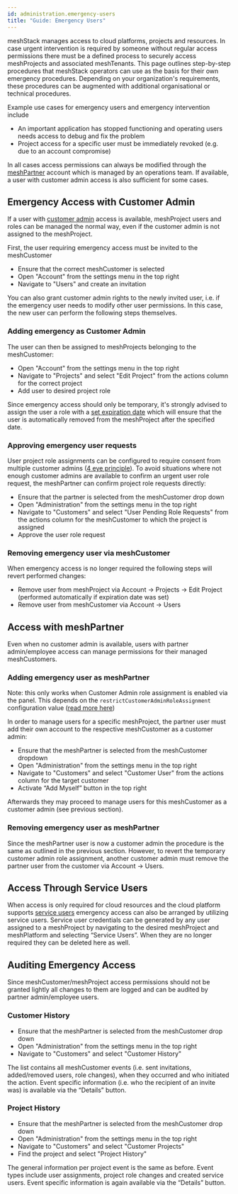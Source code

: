 ```yaml
---
id: administration.emergency-users
title: "Guide: Emergency Users"
---
```


meshStack manages access to cloud platforms, projects and resources. In case urgent intervention is required by someone without regular access permissions there must be a defined process to securely access meshProjects and associated meshTenants. This page outlines step-by-step procedures that meshStack operators can use as the basis for their own emergency procedures. Depending on your organization's requirements, these procedures can be augmented with additional organisational or technical procedures.

Example use cases for emergency users and emergency intervention include

- An important application has stopped functioning and operating users needs access to debug and fix the problem
- Project access for a specific user must be immediately revoked (e.g. due to an account compromise)

In all cases access permissions can always be modified through the [meshPartner](administration.index.md) account which is managed by an operations team. If available, a user with customer admin access is also sufficient for some cases.

## Emergency Access with Customer Admin

If a user with [customer admin](meshcloud.customer.md) access is available, meshProject users and roles can be managed the normal way, even if the customer admin is not assigned to the meshProject.

First, the user requiring emergency access must be invited to the meshCustomer

- Ensure that the correct meshCustomer is selected
- Open "Account" from the settings menu in the top right
- Navigate to "Users" and create an invitation
  
You can also grant customer admin rights to the newly invited user, i.e. if the emergency user needs to modify other user permissions. In this case, the new user can perform the following steps themselves.

### Adding emergency as Customer Admin

The user can then be assigned to meshProjects belonging to the meshCustomer:

- Open "Account" from the settings menu in the top right
- Navigate to "Projects" and select "Edit Project" from the actions column for the correct project
- Add user to desired project role

Since emergency access should only be temporary, it's strongly advised to assign the user a role with a [set expiration date](./meshcloud.project.md#expiry-of-a-user-assignment) which will ensure that the user is automatically removed from the meshProject after the specified date.

### Approving emergency user requests

User project role assignments can be configured to require consent from multiple customer admins ([4 eye principle](./meshstack.authorization.md#user-project-role-approval)). To avoid situations where not enough customer admins are available to confirm an urgent user role request, the meshPartner can confirm project role requests directly:

- Ensure that the partner is selected from the meshCustomer drop down
- Open "Administration" from the settings menu in the top right
- Navigate to "Customers" and select "User Pending Role Requests" from the actions column for the meshCustomer to which the project is assigned
- Approve the user role request

### Removing emergency user via meshCustomer

When emergency access is no longer required the following steps will revert performed  changes:

- Remove user from meshProject via Account → Projects → Edit Project (performed automatically if expiration date was set)
- Remove user from meshCustomer via Account → Users

## Access with meshPartner

Even when no customer admin is available, users with partner admin/employee access can manage permissions for their managed meshCustomers.

### Adding emergency user as meshPartner

Note: this only works when Customer Admin role assignment is enabled via the panel. This depends on the `restrictCustomerAdminRoleAssignment` configuration
value ([read more here](meshstack.configuration.md#customer-user-invitations))

In order to manage users for a specific meshProject, the partner user must add their own account to the respective meshCustomer as a customer admin:

- Ensure that the meshPartner is selected from the meshCustomer dropdown
- Open "Administration" from the settings menu in the top right
- Navigate to "Customers" and select "Customer User" from the actions column for the target customer
- Activate “Add Myself” button in the top right

Afterwards they may proceed to manage users for this meshCustomer as a customer admin (see previous section).

### Removing emergency user as meshPartner

Since the meshPartner user is now a customer admin the procedure is the same as outlined in the previous section.
However, to revert the temporary customer admin role assignment, another customer admin must remove the partner user from the customer via Account → Users.

## Access Through Service Users

When access is only required for cloud resources and the cloud platform supports [service users](./meshcloud.service-user.md) emergency access can also be arranged by utilizing service users.
Service user credentials can be generated by any user assigned to a meshProject by navigating to the desired meshProject and meshPlatform and selecting “Service Users”. When they are no longer required they can be deleted here as well.

## Auditing Emergency Access

Since meshCustomer/meshProject access permissions should not be granted lightly all changes to them are logged and can be audited by partner admin/employee users.

### Customer History

- Ensure that the meshPartner is selected from the meshCustomer drop down
- Open "Administration" from the settings menu in the top right
- Navigate to "Customers" and select "Customer History"

The list contains all meshCustomer events (i.e. sent invitations, added/removed users, role changes), when they occurred and who initiated the action. Event specific information (i.e. who the recipient of an invite was) is available via the “Details” button.

### Project History

- Ensure that the meshPartner is selected from the meshCustomer drop down
- Open "Administration" from the settings menu in the top right
- Navigate to "Customers" and select "Customer Projects"
- Find the project and select "Project History"

The general information per project event is the same as before. Event types include user assignments, project role changes and created service users. Event specific information is again available via the “Details” button.


